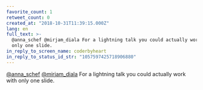 ```yaml
---
favorite_count: 1
retweet_count: 0
created_at: "2018-10-31T11:39:15.000Z"
lang: en
full_text: >-
  @anna_schef @mirjam_diala For a lightning talk you could actually work with
  only one slide.
in_reply_to_screen_name: coderbyheart
in_reply_to_status_id_str: "1057597425718906880"
---
```


[@anna_schef](https://twitter.com/anna_schef)
[@mirjam_diala](https://twitter.com/mirjam_diala) For a lightning talk you could
actually work with only one slide.
